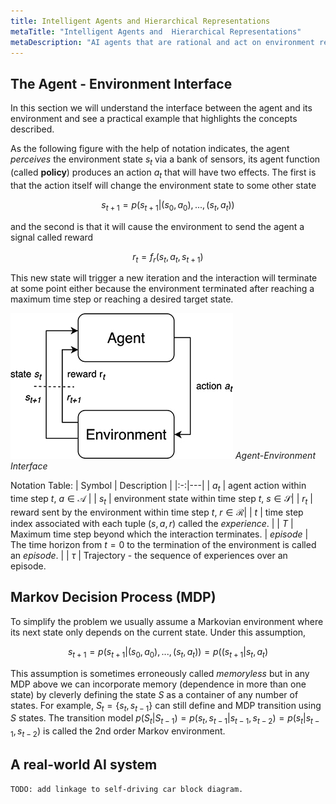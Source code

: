 ```yaml
---
title: Intelligent Agents and Hierarchical Representations 
metaTitle: "Intelligent Agents and  Hierarchical Representations"
metaDescription: "AI agents that are rational and act on environment representations at multiple levels of abstraction."
---
```


## The Agent - Environment Interface

In this section we will understand the interface between the agent and its environment and see a practical example that highlights the concepts described.  

As the following figure with the help of notation indicates, the agent *perceives* the environment state $s_t$ via a bank of sensors, its agent function (called **policy**) produces an action $a_t$ that will have two effects. The first is that the action itself will change the environment state to some other state 

$$s_{t+1} = p( s_{t+1} | (s_0, a_0), ..., (s_t, a_t) )$$ 

and the second is that it will cause the environment to send the agent a signal called reward 

$$r_t = f_r(s_t, a_t, s_{t+1})$$

This new state will trigger a new iteration and the interaction will terminate at some point either because the environment terminated after reaching a maximum time step or reaching a desired target state.

![agent-environment](images/01fig02.jpg)
*Agent-Environment Interface*

Notation Table:
| Symbol  | Description  |
|:-:|---|
| $a_t$ | agent action within time step $t$, $a \in \mathcal{A}$ |
| $s_t$ | environment state within time step $t$, $s \in \mathcal{S}$|
| $r_t$ | reward sent by the environment within time step $t$, $r \in \mathcal{R}$|
| $t$ | time step index associated with each tuple ($s, a, r$) called the *experience*. | 
| $T$ | Maximum time step beyond which the interaction terminates. 
| *episode* | The time horizon from $t=0$ to the termination of the environment is called an *episode*. |
| $\tau$ | Trajectory - the sequence of experiences over an episode. 


## Markov Decision Process (MDP)

To simplify the problem we usually assume a Markovian environment where its next state only depends on the current state. Under this assumption,

$$s_{t+1} = p( s_{t+1} | (s_0, a_0), ..., (s_t, a_t) ) =  p(( s_{t+1} | s_t, a_t)$$ 

This assumption is sometimes erroneously called *memoryless* but in any MDP above we can incorporate memory (dependence in more than one state) by cleverly defining the state $S$ as a container of any number of states. For example, $S_t = \left \{ s_t, s_{t-1} \right \}$ can still define and MDP transition using $S$ states. The transition model $p(S_t | S_{t-1}) = p(s_t, s_{t-1} | s_{t-1}, s_{t-2}) = p(s_t|s_{t-1}, s_{t-2})$ is called the 2nd order Markov environment. 

## A real-world AI system

    TODO: add linkage to self-driving car block diagram.  

